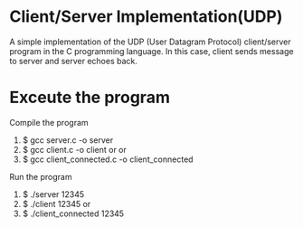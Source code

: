 # Client/Server Implementation(UDP)

A simple implementation of the UDP (User Datagram Protocol) client/server program in the C programming language. 
In this case, client sends message to server and server echoes back.

# Exceute the program

Compile the program 

1) $ gcc server.c -o server
2) $ gcc client.c -o client or 
or
2) $ gcc client_connected.c -o client_connected


Run the program

1) $ ./server 12345
2) $ ./client 12345
or
2) $ ./client_connected 12345

